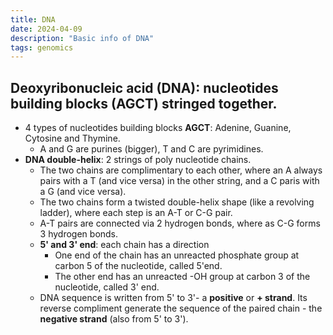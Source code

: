 ```yaml
---
title: DNA
date: 2024-04-09
description: "Basic info of DNA"
tags: genomics
---
```


Deoxyribonucleic acid (DNA): nucleotides building blocks (AGCT) stringed together. 
----

- 4 types of nucleotides building blocks **AGCT**: Adenine, Guanine, Cytosine and Thymine. 
  - A and G are purines (bigger), T and C are pyrimidines. 
- **DNA double-helix**: 2 strings of poly nucleotide chains. 
  - The two chains are complimentary to each other, where an A always pairs with a T (and vice versa) in the other string, and a C paris with a G (and vice versa).
  - The two chains form a twisted double-helix shape (like a revolving ladder), where each step is an A-T or C-G pair.
  - A-T pairs are connected via 2 hydrogen bonds, where as C-G forms 3 hydrogen bonds.
  - **5' and 3' end**: each chain has a direction
    - One end of the chain has an unreacted phosphate group at carbon 5 of the nucleotide, called 5'end.
    - The other end has an unreacted -OH group at carbon 3 of the nucleotide, called 3' end.
  - DNA sequence is written from 5' to 3'- a  **positive** or **+ strand**. Its reverse compliment generate the sequence of the paired chain - the **negative strand** (also from 5' to 3').
      

